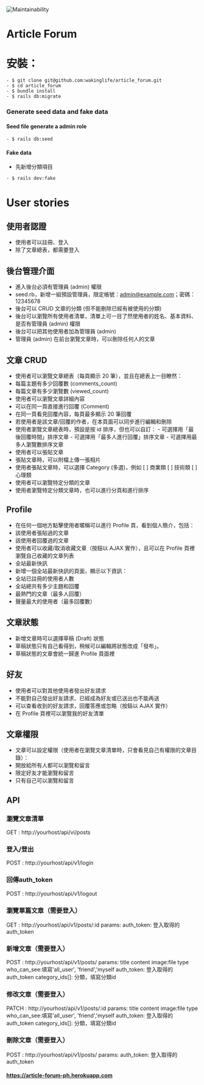 ![Maintainability](https://api.codeclimate.com/v1/badges/c0609ce113878eab620c/maintainability)
# Article Forum

# 安裝：

```
- $ git clone git@github.com:wakinglife/article_forum.git
- $ cd article_forum
- $ bundle install
- $ rails db:migrate
```
### Generate seed data and fake data
#### Seed file generate a admin role
```
- $ rails db:seed
```
#### Fake data   
-  先新增分類項目
```
- $ rails dev:fake
```
# User stories
## 使用者認證
- 使用者可以註冊、登入 
- 除了文章總表，都需要登入
## 後台管理介面
- 進入後台必須有管理員 (admin) 權限
- seed.rb，新增一組預設管理員，限定帳號：admin@example.com；密碼：12345678
- 後台可以 CRUD 文章的分類 (但不能刪除已經有被使用的分類)
- 後台可以瀏覽所有使用者清單，清單上可一目了然使用者的姓名、基本資料、是否有管理員 (admin) 權限
- 後台可以把其他使用者加為管理員 (admin)
- 管理員 (admin) 在前台瀏覽文章時，可以刪除任何人的文章
## 文章 CRUD
- 使用者可以瀏覽文章總表（每頁顯示 20 筆），並且在總表上一目瞭然：
- 每篇主題有多少回覆數 (comments_count)
- 每篇文章有多少瀏覽數 (viewed_count)
- 使用者可以瀏覽文章詳細內容
- 可以在同一頁直接進行回覆 (Comment)
- 在同一頁看見回覆內容，每頁最多顯示 20 筆回覆
- 若使用者是該文章/回覆的作者，在本頁面可以同步進行編輯和刪除
- 使用者瀏覽文章總表時，預設是按 id 排序，但也可以自訂： 
            - 可選擇用「最後回覆時間」排序文章 
            - 可選擇用「最多人進行回覆」排序文章 
            - 可選擇用最多人瀏覽數排序文章
- 使用者可以張貼文章
- 張貼文章時，可以附檔上傳一張相片
- 使用者張貼文章時，可以選擇 Category (多選)，例如 [ ] 商業類 [ ] 技術類 [ ] 心理類
- 使用者可以瀏覽特定分類的文章
- 使用者瀏覽特定分類文章時，也可以進行分頁和進行排序
## Profile
- 在任何一個地方點擊使用者暱稱可以進行 Profile 頁，看到個人簡介，包括：
- 該使用者張貼過的文章
- 該使用者回覆過的文章
- 使用者可以收藏/取消收藏文章（按鈕以 AJAX 實作），且可以在 Profile 頁裡瀏覽自己收藏的文章列表
- 全站最新快訊
- 新增一個全站最新快訊的頁面，顯示以下資訊：
- 全站已註冊的使用者人數
- 全站總共有多少主題和回覆
- 最熱門的文章（最多人回覆）
- 聲量最大的使用者（最多回覆數）
## 文章狀態
- 新增文章時可以選擇草稿 (Draft) 狀態
- 草稿狀態只有自己看得到，稍候可以編輯將狀態改成「發布」。
- 草稿狀態的文章會統一歸進 Profile 頁面裡
## 好友
- 使用者可以對其他使用者發出好友請求
- 不能對自己發出好友請求、已經成為好友或已送出也不能再送
- 可以查看收到的好友請求，回覆答應或忽略（按鈕以 AJAX 實作）
- 在 Profile 頁裡可以瀏覽我的好友清單
## 文章權限
- 文章可以設定權限（使用者在瀏覽文章清單時，只會看見自己有權限的文章目錄）：
- 開放給所有人都可以瀏覽和留言
- 限定好友才能瀏覽和留言
- 只有自己可以瀏覽和留言
## API
### 瀏覽文章清單
GET : http://yourhost/api/vi/posts
### 登入/登出
POST : http://yourhost/api/v1/login
### 回傳auth_token
POST : http://yourhost/api/v1/logout
### 瀏覽單篇文章（需要登入）
GET : http://yourhost/api/v1/posts/:id params:
auth_token: 登入取得的auth_token
### 新增文章（需要登入）
POST : http://yourhost/api/v1/posts/
params:
title
content
image:file type
who_can_see:填寫'all_user', 'friend','myself
auth_token: 登入取得的auth_token
category_ids[]: 分類，填寫分類id
### 修改文章（需要登入）
PATCH : http://yourhost/api/v1/posts/:id
params:
title
content
image:file type
who_can_see:填寫'all_user', 'friend','myself
auth_token: 登入取得的auth_token
category_ids[]: 分類，填寫分類id
### 刪除文章（需要登入）
POST : http://yourhost/api/v1/posts/
params:
auth_token: 登入取得的auth_token
#### https://article-forum-ph.herokuapp.com
